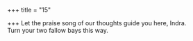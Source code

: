 +++
title = "15"

+++
Let the praise song of our thoughts guide you here, Indra.  
Turn your two fallow bays this way. 